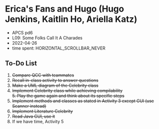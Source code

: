 # Erica's Fans and Hugo (Hugo Jenkins, Kaitlin Ho, Ariella Katz)

* APCS pd6
* L09: Some Folks Call It A Charades
* 2022-04-26
* time spent: HORIZONTAL_SCROLLBAR_NEVER

## To-Do List  
1. ~~Compare QCC with teammates~~  
2. ~~Recall in-class activity to answer questions~~  
3. ~~Make a UML diagram of the Celebrity class~~  
4. ~~Implement Celebrity class while achieving compilability~~  
~~5. Play the game again and think about its specific steps~~  
5. ~~Implement methods and classes as stated in Activity 3 except GUI (use Scanner instead)~~  
6. ~~Implement Literature Celebrity~~  
7. ~~Read Java GUI, use it~~  
8. If we have time, Activity 5  
